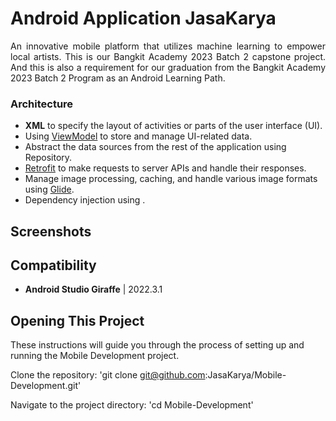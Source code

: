 # Android Application JasaKarya

<p align="justify"> An innovative mobile platform that utilizes machine learning to empower local artists. This is our Bangkit Academy 2023 Batch 2 capstone project. And this is also a requirement for our graduation from the Bangkit Academy 2023 Batch 2 Program as an Android Learning Path.</p>

### Architecture

- **XML** to specify the layout of activities or parts of the user interface (UI).
- Using [ViewModel](https://developer.android.com/topic/libraries/architecture/viewmodel) to store and manage UI-related data.
- Abstract the data sources from the rest of the application using Repository.
- [Retrofit](https://square.github.io/retrofit/) to make requests to server APIs and handle their responses.
- Manage image processing, caching, and handle various image formats using [Glide](https://github.com/bumptech/glide).
- Dependency injection using .

## Screenshots

## Compatibility
  - **Android Studio Giraffe** | 2022.3.1

## Opening This Project

These instructions will guide you through the process of setting up and running the Mobile Development project.

Clone the repository:
'git clone git@github.com:JasaKarya/Mobile-Development.git'

Navigate to the project directory:
'cd Mobile-Development'

